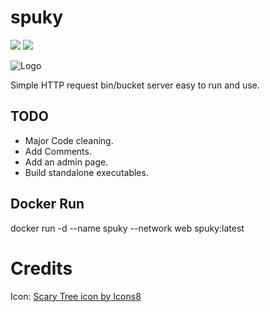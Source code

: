 # spuky
![](https://github.com/ravndaa/spuky/workflows/.github/workflows/dockerimage.yml/badge.svg)
![](https://github.com/ravndaa/spuky/workflows/Docker%20Image%20CI/badge.svg)

![Logo](https://img.icons8.com/dusk/64/000000/scary-tree--v2.png "Logo")

Simple HTTP request bin/bucket server easy to run and use.


## TODO
 - Major Code cleaning.
 - Add Comments.
 - Add an admin page.
 - Build standalone executables.



## Docker Run
docker run -d --name spuky --network web spuky:latest



# Credits

Icon: <a href="https://icons8.com/icon/nPJ-vAuEzUMX/scary-tree">Scary Tree icon by Icons8</a>
